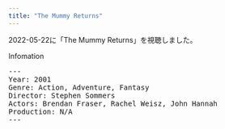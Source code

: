 ```yaml
---
title: "The Mummy Returns"
---
```

2022-05-22に「The Mummy Returns」を視聴しました。

Infomation
<pre>
---
Year: 2001
Genre: Action, Adventure, Fantasy
Director: Stephen Sommers
Actors: Brendan Fraser, Rachel Weisz, John Hannah
Production: N/A
---
</pre>